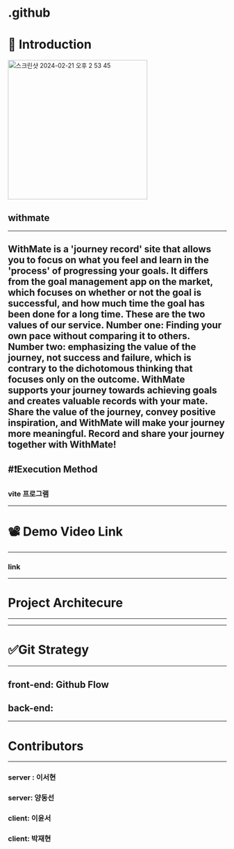 # .github
# 📢 Introduction 
<img width="321" alt="스크린샷 2024-02-21 오후 2 53 45" src="https://github.com/With-Mate/.github/assets/78548833/146a24d0-0df1-4942-81fc-eeecd550ceed">

## withmate 
---
 WithMate is a 'journey record' site that allows you to focus on
what you feel and learn in the 'process' of progressing your goals.
It differs from the goal management app on the market, which
focuses on whether or not the goal is successful, and how much
time the goal has been done for a long time.
These are the two values of our service.
Number one: Finding your own pace without comparing it to others.
Number two: emphasizing the value of the journey, not success
and failure, which is contrary to the dichotomous thinking
that focuses only on the outcome.
WithMate supports your journey towards achieving goals and creates
valuable records with your mate.
Share the value of the journey, convey positive inspiration,
and WithMate will make your journey more meaningful.
Record and share your journey together with WithMate!
---
#❗Execution Method
---
### vite 프로그램 
---
# 📽 Demo Video Link
---
### link
---
# Project Architecure
---

---
# ✅Git Strategy
---
## front-end: Github Flow
## back-end: 
---
# Contributors
---
### server : 이서현

### server: 양동선

### client: 이윤서 

### client: 박재현 
